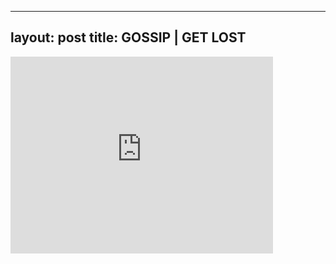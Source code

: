 

---
layout: post
title: GOSSIP | GET LOST
---


<iframe width="420" height="315" src="http://www.youtube.com/embed/QprGI6hzKlU" frameborder="0" allowfullscreen></iframe>

